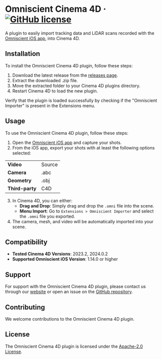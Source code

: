 # Omniscient Cinema 4D &middot; [![GitHub license](https://img.shields.io/badge/license-Apache%202.0-blue.svg)](LICENSE)

A plugin to easily import tracking data and LiDAR scans recorded with the [Omniscient iOS app](https://omniscient-app.com/), into Cinema 4D.

## Installation

To install the Omniscient Cinema 4D plugin, follow these steps:

1. Download the latest release from the [releases page](https://github.com/Stellaxis/omniscient-cinema4D/releases).
2. Extract the downloaded .zip file.
3. Move the extracted folder to your Cinema 4D plugins directory.
4. Restart Cinema 4D to load the new plugin.

Verify that the plugin is loaded successfully by checking if the "Omniscient Importer" is present in the Extensions menu.

## Usage

To use the Omniscient Cinema 4D plugin, follow these steps:

1. Open the [Omniscient iOS app](https://omniscient-app.com/) and capture your shots.
2. From the iOS app, export your shots with at least the following options selected:

<table>
  <tr>
    <td><strong>Video</strong></td>
    <td>Source</td>
  </tr>
  <tr>
    <td><strong>Camera</strong></td>
    <td>.abc</td>
  </tr>
  <tr>
    <td><strong>Geometry</strong></td>
    <td>.obj</td>
  </tr>
  <tr>
    <td><strong>Third-party</strong></td>
    <td>C4D</td>
  </tr>
</table>

3. In Cinema 4D, you can either:
   - **Drag and Drop**: Simply drag and drop the `.omni` file into the scene.
   - **Menu Import**: Go to `Extensions > Omniscient Importer` and select the `.omni` file you exported.
4. The camera, mesh, and video will be automatically imported into your scene.

## Compatibility

- **Tested Cinema 4D Versions**: 2023.2, 2024.0.2
- **Supported Omniscient iOS Version**: 1.14.0 or higher

## Support

For support with the Omniscient Cinema 4D plugin, please contact us through our [website](https://omniscient-app.com/) or open an issue on the [GitHub repository](https://github.com/Stellaxis/omniscient-cinema4d/issues).

## Contributing

We welcome contributions to the Omniscient Cinema 4D plugin.

## License

The Omniscient Cinema 4D plugin is licensed under the [Apache-2.0 License](LICENSE).